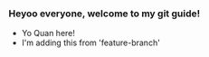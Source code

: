 ### Heyoo everyone, welcome to my git guide!

- Yo Quan here!
- I'm adding this from 'feature-branch'